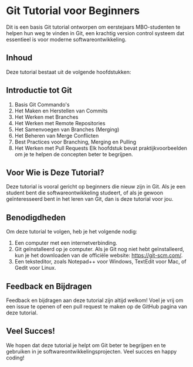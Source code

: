 # Git Tutorial voor Beginners
Dit is een basis Git tutorial ontworpen om eerstejaars MBO-studenten te helpen hun weg te vinden in Git, een krachtig version control systeem dat essentieel is voor moderne softwareontwikkeling.

## Inhoud
Deze tutorial bestaat uit de volgende hoofdstukken:

## Introductie tot Git
1. Basis Git Commando's
2. Het Maken en Herstellen van Commits
3. Het Werken met Branches
4. Het Werken met Remote Repositories
5. Het Samenvoegen van Branches (Merging)
6. Het Beheren van Merge Conflicten
7. Best Practices voor Branching, Merging en Pulling
8. Het Werken met Pull Requests
Elk hoofdstuk bevat praktijkvoorbeelden om je te helpen de concepten beter te begrijpen.

## Voor Wie is Deze Tutorial?
Deze tutorial is vooral gericht op beginners die nieuw zijn in Git. Als je een student bent die softwareontwikkeling studeert, of als je gewoon geïnteresseerd bent in het leren van Git, dan is deze tutorial voor jou.

## Benodigdheden
Om deze tutorial te volgen, heb je het volgende nodig:

1. Een computer met een internetverbinding.
2. Git geïnstalleerd op je computer. Als je Git nog niet hebt geïnstalleerd, kun je het downloaden van de officiële website: https://git-scm.com/.
3. Een teksteditor, zoals Notepad++ voor Windows, TextEdit voor Mac, of Gedit voor Linux.

## Feedback en Bijdragen
Feedback en bijdragen aan deze tutorial zijn altijd welkom! Voel je vrij om een issue te openen of een pull request te maken op de GitHub pagina van deze tutorial.

## Veel Succes!
We hopen dat deze tutorial je helpt om Git beter te begrijpen en te gebruiken in je softwareontwikkelingsprojecten. Veel succes en happy coding!
